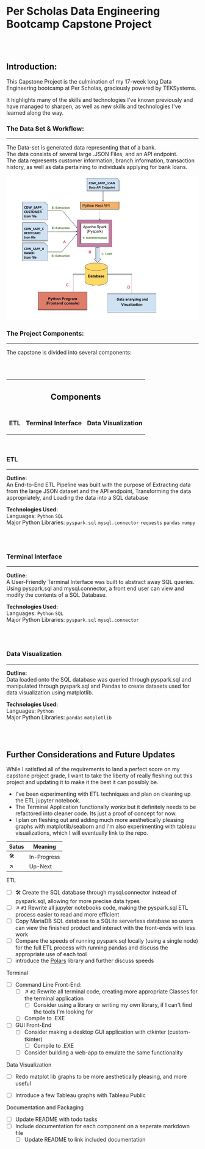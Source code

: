 # Per Scholas Data Engineering Bootcamp Capstone Project 
<br><br>

## Introduction:

This Capstone Project is the culmination of my 17-week long Data Engineering bootcamp at Per Scholas, graciously powered by TEKSystems. 

It highlights many of the skills and technologies I've known previously and have managed to sharpen, as well as new skills and technologies I've learned along the way. 

### The Data Set & Workflow:
---
The Data-set is generated data representing that of a bank. <br>
The data consists of several large .JSON Files, and an API endpoint. <br> 
The data represents customer information, branch information, transaction history, as well as data pertaining to individuals applying for bank loans.

<div align="center">
<img src="https://raw.githubusercontent.com/The-Captain-William/Per-Scholas-Capstone/main/images/capstone_workflow_process.jpg" width=720px>
</div>
  
### The Project Components:
---
The capstone is divided into several components: 

<br><br>

<div align="center">
<table>
<th colspan="3"> <h2>Components</h2> </th>

  <tr>
    <td>
    <h3>ETL </h3>
    </td>
    <td>
    <h3>Terminal Interface</h3>
    </td>
    <td>
    <h3>Data Visualization</h3>
    </td>
  </tr>
  
</table>
</div>

<br>

### ETL
---
**Outline:** <br>
An End-to-End ETL Pipeline was built with the purpose of Extracting data from the large JSON dataset and the API endpoint, Transforming the data appropriately, and Loading the data into a SQL database
<br>

**Technologies Used:** <br>
Languages: `Python` `SQL` <br>
Major Python Libraries: `pyspark.sql` `mysql.connector` `requests` `pandas` `numpy`

<br><br>
### Terminal Interface
---
**Outline:** <br>
A User-Friendly Terminal Interface was built to abstract away SQL queries. 
Using pyspark.sql and mysql.connector, a front end user can view and modify the contents of a SQL Database. 
<br>

**Technologies Used:**<br>
Languages: `Python` `SQL` <br>
Major Python Libraries: `pyspark.sql` `mysql.connector`
<br>

<br><br>
### Data Visualization
---
**Outline:**<br>
Data loaded onto the SQL database was queried through pyspark.sql and manipulated through pyspark.sql and Pandas to create datasets used for data visualization using matplotlib. 
<br>

**Technologies Used:**<br>
Languages: `Python` <br>
Major Python Libraries: `pandas` `matplotlib`
<br>

<br><br>
## Further Considerations and Future Updates
While I satisfied all of the requirements to land a perfect score on my capstone project grade, I want to take the liberty of really fleshing out this project and updating it to make it the best it can possibly be. 

- I've been experimenting with ETL techniques and plan on cleaning up the ETL jupyter notebook.
- The Terminal Application functionally *works* but  it definitely needs to be refactored into cleaner code. Its just a proof of concept for now.
- I plan on fleshing out and adding much more aesthetically pleasing graphs with matplotlib/seaborn and I'm also experimenting with tableau visualizations, which I will eventually link to the repo.

| Satus  | Meaning | 
| ------ | --------|
| 🛠     | In-Progress|
|↗       | Up-Next     |


ETL
- [ ] 🛠 Create the SQL database through mysql.connector instead of pyspark.sql, allowing for more precise data types
- [ ] ↗ `#1` Rewrite all jupyter notebooks code, making  the pyspark.sql ETL process easier to read and more efficient 
- [ ] Copy MariaDB SQL database to a SQLite serverless database so users can view the finished product and interact with the front-ends with less work
- [ ] Compare the speeds of running pyspark.sql locally (using a single node) for the full ETL process with running pandas and discuss the appropriate use of each tool
- [ ] introduce the <a href="https://github.com/pola-rs/polars">Polars</a> library and further discuss speeds

Terminal
- [ ] Command Line Front-End:
  - [ ] ↗ `#2` Rewrite all terminal code, creating more appropriate Classes for the terminal application
    - [ ] Consider using a library or writing my own library, if I can't find the tools I'm looking for
  - [ ] Compile to .EXE

- [ ] GUI Front-End
  - [ ] Consider making a desktop GUI application with ctkinter (custom-tkinter)
    - [ ] Compile to .EXE
  - [ ] Consider building a web-app to emulate the same functionality 

Data Visualization
- [ ] Redo matplot lib graphs to be more aesthetically pleasing, and more useful
- [ ] Introduce a few Tableau graphs with Tableau Public


Documentation and Packaging
- [ ] Update README with todo tasks
- [ ] Include documentation for each component on a seperate markdown file
  - [ ] Update README to link included documentation
